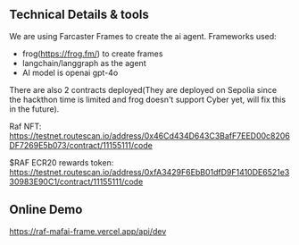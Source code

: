 ## Technical Details & tools

We are using Farcaster Frames to create the ai agent. Frameworks used:
- frog(https://frog.fm/) to create frames
- langchain/langgraph as the agent
- AI model is openai gpt-4o

There are also 2 contracts deployed(They are deployed on Sepolia since the hackthon time is limited and frog doesn't support Cyber yet, will fix this in the future).

Raf NFT: https://testnet.routescan.io/address/0x46Cd434D643C3BafF7EED00c8206DF7269E5b073/contract/11155111/code

$RAF ECR20 rewards token: https://testnet.routescan.io/address/0xfA3429F6EbB01dfD9F1410DE6521e330983E90C1/contract/11155111/code

## Online Demo

https://raf-mafai-frame.vercel.app/api/dev
